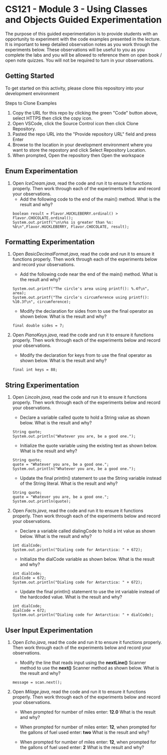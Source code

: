 # CS121 - Module 3 - Using Classes and Objects Guided Experimentation
The purpose of this guided experimentation is to provide students with an opportunity to experiment with the code examples presented in the lecture. It is important to keep detailed observation notes as you work through the experiments below. These observations will be useful to you as you complete the labs and you will be allowed to reference them on open book / open note quizzes. You will not be required to turn in your observations.
## Getting Started
To get started on this activity, please clone this repository into your development environment  

Steps to Clone Examples
1. Copy the URL for this repo by clicking the green "Code" button above, select HTTPS then click the copy icon.
2. Open VSCode, click the Source Control icon then click Clone Repository.
3. Pasted the repo URL into the "Provide repository URL" field and press Enter
4. Browse to the location in your development environment where you want to store the repostory and click Select Repository Location.
5. When prompted, Open the repository then Open the workspace

## Enum Experimentation
1. Open *IceCream.java*, read the code and run it to ensure it functions properly.  Then work through each of the experiments below and record your observations.
    - Add the following code to the end of the main() method. What is the result and why?  
    ```
    boolean result = Flavor.HUCKLEBERRY.ordinal() > Flavor.CHOCOLATE.ordinal();
	System.out.printf("\n\n%s is greater than %s: %b\n",Flavor.HUCKLEBERRY, Flavor.CHOCOLATE, result);  
    ```
## Formatting Experimentation
1. Open *BasicDecimalFormat.java*, read the code and run it to ensure it functions properly.  Then work through each of the experiments below and record your observations.
    - Add the following code near the end of the main() method. What is the result and why?  
    ```
    System.out.printf("The circle's area using printf(): %.4f\n", area);
    System.out.printf("The circle's circumference using printf(): %10.3f\n", circumference);
    ```
            
    - Modify the declaration for sides from to use the final operator as shown below. What is the result and why?  
    ```
    final double sides = 7;
    ```
            
1. Open *PianoKeys.java*, read the code and run it to ensure it functions properly.  Then work through each of the experiments below and record your observations.
    - Modify the declaration for keys from to use the final operator as shown below. What is the result and why?  
    ```
    final int keys = 88; 
    ```
            
## String Experimentation
1. Open *Lincoln.java*, read the code and run it to ensure it functions properly.  Then work through each of the experiments below and record your observations.
    - Declare a variable called quote to hold a String value as shown below. What is the result and why?  
    ```
    String quote;  
    System.out.println("Whatever you are, be a good one.");  
    ```

    - Initialize the quote variable using the existing text as shown below. What is the result and why?  
    ```
    String quote;  
    quote = "Whatever you are, be a good one.";
    System.out.println("Whatever you are, be a good one.");  
    ```
    
    - Update the final println() statement to use the String variable instead of the String literal. What is the result and why?  
    ```
    String quote;  
    quote = "Whatever you are, be a good one.";
    System.out.println(quote);  
    ```
1. Open *Facts.java*, read the code and run it to ensure it functions properly.  Then work through each of the experiments below and record your observations.
    - Declare a variable called dialingCode to hold a int value as shown below. What is the result and why?  
    ```
    int dialCode;  
    System.out.println("Dialing code for Antarctica: " + 672);  
    ```

    - Initialize the dialCode variable as shown below. What is the result and why?  
    ```
    int dialCode;  
    dialCode = 672;
    System.out.println("Dialing code for Antarctica: " + 672);  
    ```
    
    - Update the final println() statement to use the int variable instead of the hardcoded value. What is the result and why?  
    ```
    int dialCode;  
    dialCode = 672;
    System.out.println("Dialing code for Antarctica: " + dialCode);  
    ```

## User Input Experimentation
1. Open *Echo.java*, read the code and run it to ensure it functions properly.  Then work through each of the experiments below and record your observations.
    - Modify the line that reads input using the **nextLine()** Scanner method to use the **next()** Scanner method as shown below. What is the result and why?
    ```
    message = scan.next();
    ```

1. Open *Milage.java*, read the code and run it to ensure it functions properly.  Then work through each of the experiments below and record your observations.
    - When prompted for number of miles enter: **12.0**  What is the result and why?  

    - When prompted for number of miles enter: **12**, when prompted for the gallons of fuel used enter: **two**  What is the result and why?

    - When prompted for number of miles enter: **12**, when prompted for the gallons of fuel used enter: **2**  What is the result and why?


